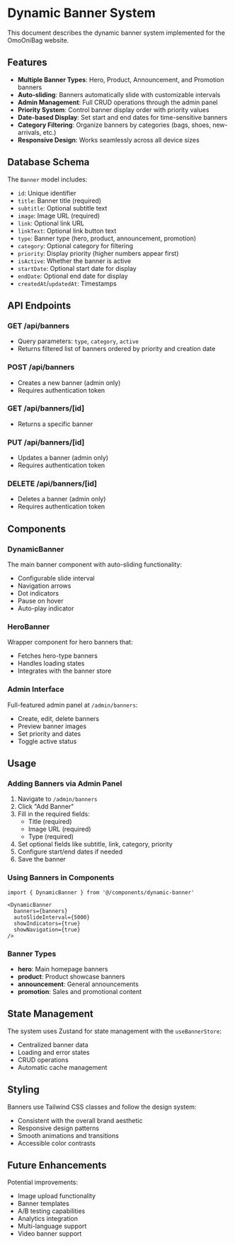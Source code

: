 # Dynamic Banner System

This document describes the dynamic banner system implemented for the OmoOniBag website.

## Features

- **Multiple Banner Types**: Hero, Product, Announcement, and Promotion banners
- **Auto-sliding**: Banners automatically slide with customizable intervals
- **Admin Management**: Full CRUD operations through the admin panel
- **Priority System**: Control banner display order with priority values
- **Date-based Display**: Set start and end dates for time-sensitive banners
- **Category Filtering**: Organize banners by categories (bags, shoes, new-arrivals, etc.)
- **Responsive Design**: Works seamlessly across all device sizes

## Database Schema

The `Banner` model includes:
- `id`: Unique identifier
- `title`: Banner title (required)
- `subtitle`: Optional subtitle text
- `image`: Image URL (required)
- `link`: Optional link URL
- `linkText`: Optional link button text
- `type`: Banner type (hero, product, announcement, promotion)
- `category`: Optional category for filtering
- `priority`: Display priority (higher numbers appear first)
- `isActive`: Whether the banner is active
- `startDate`: Optional start date for display
- `endDate`: Optional end date for display
- `createdAt`/`updatedAt`: Timestamps

## API Endpoints

### GET /api/banners
- Query parameters: `type`, `category`, `active`
- Returns filtered list of banners ordered by priority and creation date

### POST /api/banners
- Creates a new banner (admin only)
- Requires authentication token

### GET /api/banners/[id]
- Returns a specific banner

### PUT /api/banners/[id]
- Updates a banner (admin only)
- Requires authentication token

### DELETE /api/banners/[id]
- Deletes a banner (admin only)
- Requires authentication token

## Components

### DynamicBanner
The main banner component with auto-sliding functionality:
- Configurable slide interval
- Navigation arrows
- Dot indicators
- Pause on hover
- Auto-play indicator

### HeroBanner
Wrapper component for hero banners that:
- Fetches hero-type banners
- Handles loading states
- Integrates with the banner store

### Admin Interface
Full-featured admin panel at `/admin/banners`:
- Create, edit, delete banners
- Preview banner images
- Set priority and dates
- Toggle active status

## Usage

### Adding Banners via Admin Panel
1. Navigate to `/admin/banners`
2. Click "Add Banner"
3. Fill in the required fields:
   - Title (required)
   - Image URL (required)
   - Type (required)
4. Set optional fields like subtitle, link, category, priority
5. Configure start/end dates if needed
6. Save the banner

### Using Banners in Components
```tsx
import { DynamicBanner } from '@/components/dynamic-banner'

<DynamicBanner
  banners={banners}
  autoSlideInterval={5000}
  showIndicators={true}
  showNavigation={true}
/>
```

### Banner Types
- **hero**: Main homepage banners
- **product**: Product showcase banners
- **announcement**: General announcements
- **promotion**: Sales and promotional content

## State Management

The system uses Zustand for state management with the `useBannerStore`:
- Centralized banner data
- Loading and error states
- CRUD operations
- Automatic cache management

## Styling

Banners use Tailwind CSS classes and follow the design system:
- Consistent with the overall brand aesthetic
- Responsive design patterns
- Smooth animations and transitions
- Accessible color contrasts

## Future Enhancements

Potential improvements:
- Image upload functionality
- Banner templates
- A/B testing capabilities
- Analytics integration
- Multi-language support
- Video banner support




